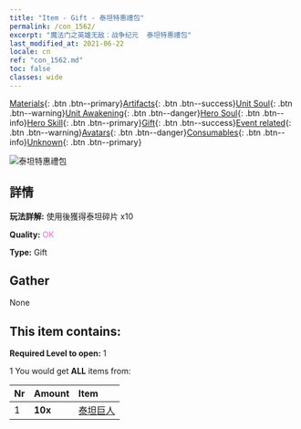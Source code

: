 ```yaml
---
title: "Item - Gift - 泰坦特惠禮包"
permalink: /con_1562/
excerpt: "魔法门之英雄无敌：战争纪元  泰坦特惠禮包"
last_modified_at: 2021-06-22
locale: cn
ref: "con_1562.md"
toc: false
classes: wide
---
```

 [Materials](/ItemsCN/){: .btn .btn--primary}[Artifacts](/ItemsCN/Artifacts/){: .btn .btn--success}[Unit Soul](/ItemsCN/UnitSoul/){: .btn .btn--warning}[Unit Awakening](/ItemsCN/UnitAwakening/){: .btn .btn--danger}[Hero Soul](/ItemsCN/HeroSoul/){: .btn .btn--info}[Hero Skill](/ItemsCN/HeroSkill/){: .btn .btn--primary}[Gift](/ItemsCN/Gift/){: .btn .btn--success}[Event related](/ItemsCN/Events/){: .btn .btn--warning}[Avatars](/ItemsCN/Avatars/){: .btn .btn--danger}[Consumables](/ItemsCN/Consumables/){: .btn .btn--info}[Unknown](/ItemsCN/Unknown/){: .btn .btn--primary}

 ![泰坦特惠禮包](/images/t/i_907126.png)

## 詳情
 **玩法詳解:** 使用後獲得泰坦碎片 x10

 **Quality:** <span style="color: #DA70D6">OK</span>

 **Type:** Gift

## Gather

  None

## This item contains:

 **Required Level to open:** 1

 1 You would get **ALL** items  from:

  | Nr | Amount |     Item    |
  |:---|:-------|:------------|
  | 1 |  **10x** | [泰坦巨人](/cn/Items/unt_241/) |  | 
